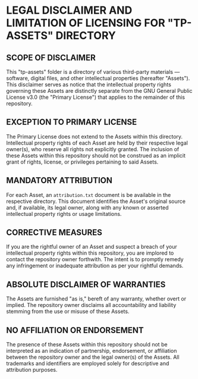 # LEGAL DISCLAIMER AND LIMITATION OF LICENSING FOR "TP-ASSETS" DIRECTORY


## SCOPE OF DISCLAIMER
This "tp-assets" folder is a directory of various third-party materials — software, digital files, and other intellectual properties (hereafter "Assets"). This disclaimer serves as notice that the intellectual property rights governing these Assets are distinctly separate from the GNU General Public License v3.0 (the "Primary License") that applies to the remainder of this repository.



## EXCEPTION TO PRIMARY LICENSE
The Primary License does not extend to the Assets within this directory. Intellectual property rights of each Asset are held by their respective legal owner(s), who reserve all rights not explicitly granted. The inclusion of these Assets within this repository should not be construed as an implicit grant of rights, license, or privileges pertaining to said Assets.


## MANDATORY ATTRIBUTION
For each Asset, an `attribution.txt` document is be available in the respective directory. This document identifies the Asset's original source and, if available, its legal owner, along with any known or asserted intellectual property rights or usage limitations.



## CORRECTIVE MEASURES
If you are the rightful owner of an Asset and suspect a breach of your intellectual property rights within this repository, you are implored to contact the repository owner forthwith. The intent is to promptly remedy any infringement or inadequate attribution as per your rightful demands.



## ABSOLUTE DISCLAIMER OF WARRANTIES
The Assets are furnished "as is," bereft of any warranty, whether overt or implied. The repository owner disclaims all accountability and liability stemming from the use or misuse of these Assets.



## NO AFFILIATION OR ENDORSEMENT
The presence of these Assets within this repository should not be interpreted as an indication of partnership, endorsement, or affiliation between the repository owner and the legal owner(s) of the Assets. All trademarks and identifiers are employed solely for descriptive and attribution purposes.

